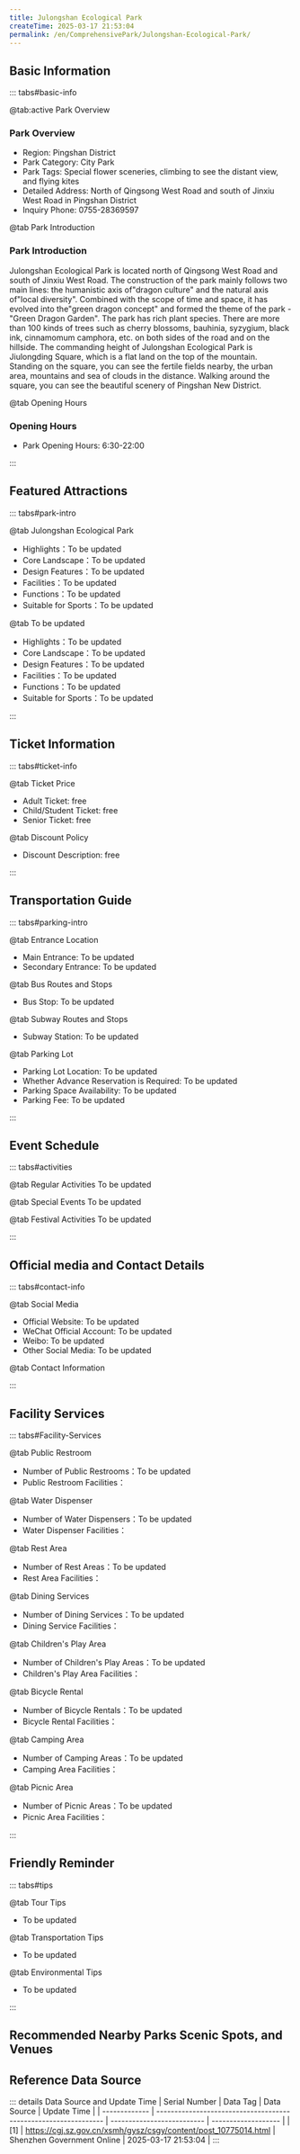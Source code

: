 ```yaml
---
title: Julongshan Ecological Park
createTime: 2025-03-17 21:53:04
permalink: /en/ComprehensivePark/Julongshan-Ecological-Park/
---
```



<script setup>
import ImageSwiper from '/.vuepress/theme/components/ImageSwiper.vue'
// 轮播图数据
const swiperItems = [
    {
                link: 'https://cgj.sz.gov.cn/img/4/4005/4005865/10775014.jpg',
                title: 'Julongshan Ecological Park',
                description: '',
                author: 'Shenzhen Government Online',
                date: '2025/03/17'
                },
  {
                link: 'https://cgj.sz.gov.cn/img/4/4005/4005865/10775014.jpg',
                title: 'Julongshan Ecological Park',
                description: '',
                author: 'Shenzhen Government Online',
                date: '2025/03/17'
                }
]
// 配置项
const swiperConfig = {
  height: 500,
  showInfo: true
}
</script>
<!-- 轮播图组件 -->
<ImageSwiper :items="swiperItems" :config="swiperConfig" />



## Basic Information

::: tabs#basic-info

@tab:active Park Overview
### Park Overview
- Region: Pingshan District
- Park Category: City Park
- Park Tags: Special flower sceneries, climbing to see the distant view, and flying kites
- Detailed Address: North of Qingsong West Road and south of Jinxiu West Road in Pingshan District
- Inquiry Phone: 0755-28369597

@tab Park Introduction
### Park Introduction
 Julongshan Ecological Park is located north of Qingsong West Road and south of Jinxiu West Road. The construction of the park mainly follows two main lines: the humanistic axis of"dragon culture" and the natural axis of"local diversity". Combined with the scope of time and space, it has evolved into the"green dragon concept" and formed the theme of the park -"Green Dragon Garden". The park has rich plant species. There are more than 100 kinds of trees such as cherry blossoms, bauhinia, syzygium, black ink, cinnamomum camphora, etc. on both sides of the road and on the hillside. The commanding height of Julongshan Ecological Park is Jiulongding Square, which is a flat land on the top of the mountain. Standing on the square, you can see the fertile fields nearby, the urban area, mountains and sea of clouds in the distance. Walking around the square, you can see the beautiful scenery of Pingshan New District.

@tab Opening Hours
### Opening Hours
- Park Opening Hours: 6:30-22:00

:::

## Featured Attractions

::: tabs#park-intro

@tab Julongshan Ecological Park
<ImageCard
image="https://cgj.sz.gov.cn/images/index20230710_1.png"
    title="Julongshan Ecological Park"
    description="Dragon Soaring and Dancing ' Sculpture: The main body of the Dragon Soaring and Dancing Sculpture is cast in bronze, with a total height of 8.18 meters and a dragon pool diameter of 12.88 meters. The sculpture is rooted in Chinese traditional culture and its shape is inspired by the romantic poem of Li Bai, a poet of the Tang Dynasty, 'The flute plays the dragon and the water sings, the flute sings the phoenix and the sky descends', which is very inspiring. The sculpture shows the social outlook of Pingshan New District, where dragons soar and tigers leap, people live happily and well, and the development vision of ecological civilization that is close to nature. Dragons soar in Pingshan, music dances in the south sky; prosperity and auspiciousness, endless happiness! The Nine Dragon Tripod is the biggest highlight of the park. Almost every visitor to the park will take a photo with the Nine Dragon Tripod."
    date=""
    author="Shenzhen Government Online"
/>


- Highlights：To be updated
- Core Landscape：To be updated
- Design Features：To be updated
- Facilities：To be updated
- Functions：To be updated
- Suitable for Sports：To be updated

@tab To be updated
<ImageCard
image="https://cgj.sz.gov.cn/images/index20230710_1.png"
    title="Julongshan Ecological Park"
    description="Dragon Soaring and Dancing ' Sculpture: The main body of the Dragon Soaring and Dancing Sculpture is cast in bronze, with a total height of 8.18 meters and a dragon pool diameter of 12.88 meters. The sculpture is rooted in Chinese traditional culture and its shape is inspired by the romantic poem of Li Bai, a poet of the Tang Dynasty, 'The flute plays the dragon and the water sings, the flute sings the phoenix and the sky descends', which is very inspiring. The sculpture shows the social outlook of Pingshan New District, where dragons soar and tigers leap, people live happily and well, and the development vision of ecological civilization that is close to nature. Dragons soar in Pingshan, music dances in the south sky; prosperity and auspiciousness, endless happiness! The Nine Dragon Tripod is the biggest highlight of the park. Almost every visitor to the park will take a photo with the Nine Dragon Tripod."
    date=""
    author="Shenzhen Government Online"
/>


- Highlights：To be updated
- Core Landscape：To be updated
- Design Features：To be updated
- Facilities：To be updated
- Functions：To be updated
- Suitable for Sports：To be updated

:::

## Ticket Information

::: tabs#ticket-info

@tab Ticket Price
- Adult Ticket: free
- Child/Student Ticket: free
- Senior Ticket: free

@tab Discount Policy
- Discount Description: free

:::

## Transportation Guide

::: tabs#parking-intro

@tab Entrance Location
- Main Entrance: To be updated
- Secondary Entrance: To be updated

@tab Bus Routes and Stops
- Bus Stop: To be updated

@tab Subway Routes and Stops
- Subway Station: To be updated

@tab Parking Lot
- Parking Lot Location: To be updated
- Whether Advance Reservation is Required: To be updated
- Parking Space Availability: To be updated
- Parking Fee: To be updated

:::

## Event Schedule

::: tabs#activities

@tab Regular Activities
To be updated

@tab Special Events
To be updated

@tab Festival Activities
To be updated

:::

## Official media and Contact Details

::: tabs#contact-info

@tab Social Media
- Official Website: To be updated
- WeChat Official Account: To be updated
- Weibo: To be updated
- Other Social Media: To be updated

@tab Contact Information

:::

## Facility Services

::: tabs#Facility-Services

@tab Public Restroom
- Number of Public Restrooms：To be updated
- Public Restroom Facilities：

@tab Water Dispenser
- Number of Water Dispensers：To be updated
- Water Dispenser Facilities：

@tab Rest Area
- Number of Rest Areas：To be updated
- Rest Area Facilities：

@tab Dining Services
- Number of Dining Services：To be updated
- Dining Service Facilities：

@tab Children's Play Area
- Number of Children's Play Areas：To be updated
- Children's Play Area Facilities：

@tab Bicycle Rental
- Number of Bicycle Rentals：To be updated
- Bicycle Rental Facilities：

@tab Camping Area
- Number of Camping Areas：To be updated
- Camping Area Facilities：

@tab Picnic Area
- Number of Picnic Areas：To be updated
- Picnic Area Facilities：

:::

## Friendly Reminder

::: tabs#tips

@tab Tour Tips
- To be updated

@tab Transportation Tips
- To be updated

@tab Environmental Tips
- To be updated

:::

## Recommended Nearby Parks Scenic Spots, and Venues

<CardGrid>
  <ImageCard
        image="https://cgj.sz.gov.cn/img/4/4005/4005867/10775015.png"
        title="Julongshan Wetland Park"
        description="Julongshan Wetland Park is located at the intersection of Pingshan and Huizhou. It is adjacent to Julongshan Park in the west, Jinxiu Middle Road in the north, "
        href="/en/LandscapeLeisureGreenSpace/WetlandPark/Julongshan-Wetland-Park/"
        author="Shenzhen Government Online"
        date="2025/01/02"
      />
      <ImageCard
        image="https://cgj.sz.gov.cn/img/4/4005/4005867/10775015.png"
        title="Julongshan Wetland Park"
        description="Julongshan Wetland Park is located at the intersection of Pingshan and Huizhou. It is adjacent to Julongshan Park in the west, Jinxiu Middle Road in the north, "
        href="/en/LandscapeLeisureGreenSpace/WetlandPark/Julongshan-Wetland-Park/"
        author="Shenzhen Government Online"
        date="2025/01/02"
      />
    </CardGrid>


## Reference Data Source

::: details Data Source and Update Time
| Serial Number | Data Tag                                                        | Data Source                | Update Time         |
| ------------- | --------------------------------------------------------------- | -------------------------- | ------------------- |
| [1]           | https://cgj.sz.gov.cn/xsmh/gysz/csgy/content/post_10775014.html | Shenzhen Government Online | 2025-03-17 21:53:04 |
:::

